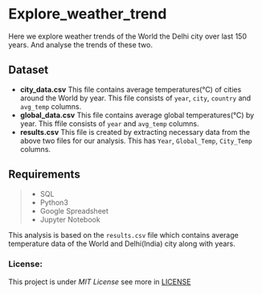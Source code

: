 # Explore_weather_trend
Here we explore weather trends of the World the Delhi city over last 150 years. And analyse the trends of these two.

## Dataset
- **city_data.csv** This file contains average temperatures(°C) of cities around the World by year. This file consists of `year`, `city`, `country` and `avg_temp` columns.
- **global_data.csv** This file contains average global temperatures(°C) by year. This ffile consists of `year` and `avg_temp` columns.
- **results.csv** This file is created by extracting necessary data from the above two files for our analysis. This has `Year`, `Global_Temp`, `City_Temp` columns.


## Requirements
> * SQL
> * Python3
> * Google Spreadsheet
> * Jupyter Notebook

This analysis is based on the `results.csv` file which contains average temperature data of the World and Delhi(India) city along with years.

### License:
This project is under _MIT License_ see more in [LICENSE]()

